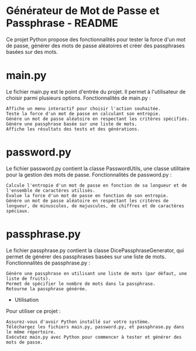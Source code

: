 # Générateur de Mot de Passe et Passphrase - README

Ce projet Python propose des fonctionnalités pour tester la force d'un mot de passe, générer des mots de passe aléatoires et créer des passphrases basées sur des mots.

# main.py

Le fichier main.py est le point d'entrée du projet. Il permet à l'utilisateur de choisir parmi plusieurs options.
Fonctionnalités de main.py :

    Affiche un menu interactif pour choisir l'action souhaitée.
    Teste la force d'un mot de passe en calculant son entropie.
    Génère un mot de passe aléatoire en respectant les critères spécifiés.
    Génère une passphrase basée sur une liste de mots.
    Affiche les résultats des tests et des générations.

# password.py

Le fichier password.py contient la classe PasswordUtils, une classe utilitaire pour la gestion des mots de passe.
Fonctionnalités de password.py :

    Calcule l'entropie d'un mot de passe en fonction de sa longueur et de l'ensemble de caractères utilisés.
    Évalue la force d'un mot de passe en fonction de son entropie.
    Génère un mot de passe aléatoire en respectant les critères de longueur, de minuscules, de majuscules, de chiffres et de caractères spéciaux.

# passphrase.py

Le fichier passphrase.py contient la classe DicePassphraseGenerator, qui permet de générer des passphrases basées sur une liste de mots.
Fonctionnalités de passphrase.py :

    Génère une passphrase en utilisant une liste de mots (par défaut, une liste de fruits).
    Permet de spécifier le nombre de mots dans la passphrase.
    Retourne la passphrase générée.

* Utilisation

Pour utiliser ce projet :

    Assurez-vous d'avoir Python installé sur votre système.
    Téléchargez les fichiers main.py, password.py, et passphrase.py dans le même répertoire.
    Exécutez main.py avec Python pour commencer à tester et générer des mots de passe.
